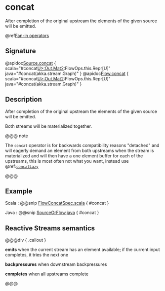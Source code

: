 # concat

After completion of the original upstream the elements of the given source will be emitted.

@ref[Fan-in operators](../index.md#fan-in-operators)

## Signature

@apidoc[Source.concat](Source) { scala="#concat[U&gt;:Out,Mat2](that:akka.stream.Graph[akka.stream.SourceShape[U],Mat2]):FlowOps.this.Repr[U]" java="#concat(akka.stream.Graph)" }
@apidoc[Flow.concat](Flow) { scala="#concat[U&gt;:Out,Mat2](that:akka.stream.Graph[akka.stream.SourceShape[U],Mat2]):FlowOps.this.Repr[U]" java="#concat(akka.stream.Graph)" }


## Description

After completion of the original upstream the elements of the given source will be emitted.

Both streams will be materialized together.

@@@ note

   The `concat` operator is for backwards compatibility reasons "detached" and will eagerly 
   demand an element from both upstreams when the stream is materialized and will then have a 
   one element buffer for each of the upstreams, this is most often not what you want, instead
   use @ref:[`concatLazy`](concatLazy.md)

@@@

## Example
Scala
:   @@snip [FlowConcatSpec.scala](/akka-stream-tests/src/test/scala/akka/stream/scaladsl/FlowConcatSpec.scala) { #concat }

Java
:   @@snip [SourceOrFlow.java](/akka-docs/src/test/java/jdocs/stream/operators/SourceOrFlow.java) { #concat }

## Reactive Streams semantics

@@@div { .callout }

**emits** when the current stream has an element available; if the current input completes, it tries the next one

**backpressures** when downstream backpressures

**completes** when all upstreams complete

@@@
